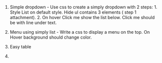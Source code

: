 1. Simple dropdown - Use css to create a simply dropdown with 2 steps: 1. Style List on default style. Hide ul contains 3 elements ( step 1 attachment). 2. On hover Click me show the list below. Click me should be with line under text.

2. Menu using simply list - Write a css to display a menu on the top. On Hover background should change color.

3. Easy table

4. 
